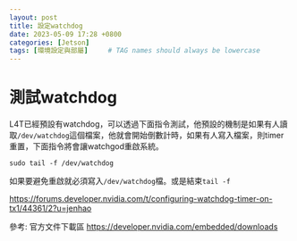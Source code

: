 ```yaml
---
layout: post
title: 設定watchdog
date: 2023-05-09 17:28 +0800
categories: [Jetson]
tags: [環境設定與部屬]     # TAG names should always be lowercase
---
```


# 測試watchdog
L4T已經預設有watchdog，可以透過下面指令測試，他預設的機制是如果有人讀取`/dev/watchdog`這個檔案，他就會開始倒數計時，如果有人寫入檔案，則timer重置，下面指令將會讓watchgod重啟系統。
```shell
sudo tail -f /dev/watchdog
```
如果要避免重啟就必須寫入`/dev/watchdog`檔。或是結束`tail -f`

https://forums.developer.nvidia.com/t/configuring-watchdog-timer-on-tx1/44361/2?u=jenhao

參考:
官方文件下載區
https://developer.nvidia.com/embedded/downloads


